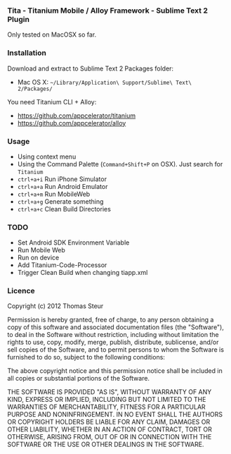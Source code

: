 ### Tita - Titanium Mobile / Alloy Framework - Sublime Text 2 Plugin

Only tested on MacOSX so far.

### Installation
Download and extract to Sublime Text 2 Packages folder:
 * Mac OS X: `~/Library/Application\ Support/Sublime\ Text\ 2/Packages/`

You need Titanium CLI + Alloy:
 * https://github.com/appcelerator/titanium
 * https://github.com/appcelerator/alloy

### Usage
 * Using context menu
 * Using the Command Palette (`Command+Shift+P` on OSX). Just search for `Titanium`
 * `ctrl+a+i` Run iPhone Simulator
 * `ctrl+a+a` Run Android Emulator
 * `ctrl+a+m` Run MobileWeb
 * `ctrl+a+g` Generate something
 * `ctrl+a+c` Clean Build Directories

### TODO
 * Set Android SDK Environment Variable
 * Run Mobile Web
 * Run on device
 * Add Titanium-Code-Processor
 * Trigger Clean Build when changing tiapp.xml

### Licence
Copyright (c) 2012 Thomas Steur

Permission is hereby granted, free of charge, to any person obtaining a copy of this software and associated documentation files (the "Software"), to deal in the Software without restriction, including without limitation the rights to use, copy, modify, merge, publish, distribute, sublicense, and/or sell copies of the Software, and to permit persons to whom the Software is furnished to do so, subject to the following conditions:

The above copyright notice and this permission notice shall be included in all copies or substantial portions of the Software.

THE SOFTWARE IS PROVIDED "AS IS", WITHOUT WARRANTY OF ANY KIND, EXPRESS OR IMPLIED, INCLUDING BUT NOT LIMITED TO THE WARRANTIES OF MERCHANTABILITY, FITNESS FOR A PARTICULAR PURPOSE AND NONINFRINGEMENT. IN NO EVENT SHALL THE AUTHORS OR COPYRIGHT HOLDERS BE LIABLE FOR ANY CLAIM, DAMAGES OR OTHER LIABILITY, WHETHER IN AN ACTION OF CONTRACT, TORT OR OTHERWISE, ARISING FROM, OUT OF OR IN CONNECTION WITH THE SOFTWARE OR THE USE OR OTHER DEALINGS IN THE SOFTWARE.